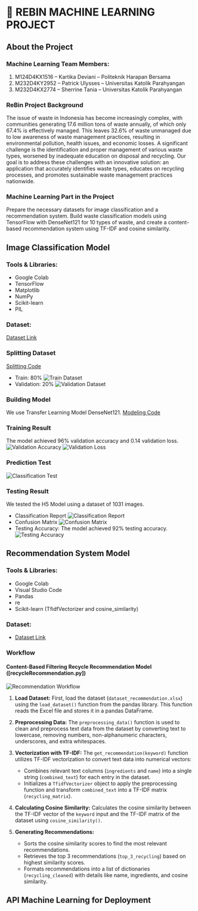 # 🌱 REBIN MACHINE LEARNING PROJECT

## About the Project

### Machine Learning Team Members:
1. M124D4KX1516 – Kartika Deviani – Politeknik Harapan Bersama
2. M232D4KY2952 – Patrick Ulysses – Universitas Katolik Parahyangan
3. M232D4KX2774 – Sherrine Tania – Universitas Katolik Parahyangan

### ReBin Project Background
The issue of waste in Indonesia has become increasingly complex, with communities generating 17.6 million tons of waste annually, of which only 67.4% is effectively managed. This leaves 32.6% of waste unmanaged due to low awareness of waste management practices, resulting in environmental pollution, health issues, and economic losses. A significant challenge is the identification and proper management of various waste types, worsened by inadequate education on disposal and recycling. Our goal is to address these challenges with an innovative solution: an application that accurately identifies waste types, educates on recycling processes, and promotes sustainable waste management practices nationwide.

### Machine Learning Part in the Project
Prepare the necessary datasets for image classification and a recommendation system.
Build waste classification models using TensorFlow with DenseNet121 for 10 types of waste, and create a content-based recommendation system using TF-IDF and cosine similarity.

## Image Classification Model

### Tools & Libraries:
- Google Colab
- TensorFlow
- Matplotlib
- NumPy
- Scikit-learn
- PIL

### Dataset:
[Dataset Link](https://drive.google.com/drive/folders/1R5KiMunBInm5kznj8nmTd9YJwDePGQrp?usp=sharing)

### Splitting Dataset
[Splitting Code](splitting.ipynb)
- Train: 80%
  ![Train Dataset](Images/train_dataset.png)
- Validation: 20%
  ![Validation Dataset](Images/val_dataset.png)

### Building Model
We use Transfer Learning Model DenseNet121.
[Modeling Code](WasteClassification_DenseNet121.ipynb)

### Training Result
The model achieved 96% validation accuracy and 0.14 validation loss.
![Validation Accuracy](Images/accuracy.png) ![Validation Loss](Images/loss.png)

### Prediction Test
![Classification Test](Images/classification_test.png)

### Testing Result
We tested the H5 Model using a dataset of 1031 images.
- Classification Report
  ![Classification Report](Images/classification_report.png)
- Confusion Matrix
  ![Confusion Matrix](Images/confusion_matrix.png)
- Testing Accuracy: The model achieved 92% testing accuracy.
  ![Testing Accuracy](Images/test_acc.png)

## Recommendation System Model

### Tools & Libraries:
- Google Colab
- Visual Studio Code
- Pandas
- re
- Scikit-learn (TfidfVectorizer and cosine_similarity)

### Dataset:
- [Dataset Link](https://github.com/ReBin-Recyle-Your-Bin/ReBin-MachineLearning-ModelandAPI/blob/master/dataset_recommendation.xlsx)

### Workflow

#### Content-Based Filtering Recycle Recommendation Model ([recycleRecommendation.py]) 
![Recommendation Workflow](Images/recommendation.png)

1. **Load Dataset:**
   First, load the dataset (`dataset_recommendation.xlsx`) using the `load_dataset()` function from the pandas library. This function reads the Excel file and stores it in a pandas DataFrame.

2. **Preprocessing Data:**
   The `preprocessing_data()` function is used to clean and preprocess text data from the dataset by converting text to lowercase, removing numbers, non-alphanumeric characters, underscores, and extra whitespaces.

3. **Vectorization with TF-IDF:**
   The `get_recommendation(keyword)` function utilizes TF-IDF vectorization to convert text data into numerical vectors:
   - Combines relevant text columns (`ingredients` and `name`) into a single string (`combined_text`) for each entry in the dataset.
   - Initializes a `TfidfVectorizer` object to apply the preprocessing function and transform `combined_text` into a TF-IDF matrix (`recycling_matrix`).

4. **Calculating Cosine Similarity:**
   Calculates the cosine similarity between the TF-IDF vector of the `keyword` input and the TF-IDF matrix of the dataset using `cosine_similarity()`.

5. **Generating Recommendations:**
   - Sorts the cosine similarity scores to find the most relevant recommendations.
   - Retrieves the top 3 recommendations (`top_3_recycling`) based on highest similarity scores.
   - Formats recommendations into a list of dictionaries (`recycling_cleaned`) with details like name, ingredients, and cosine similarity.

## API Machine Learning for Deployment
